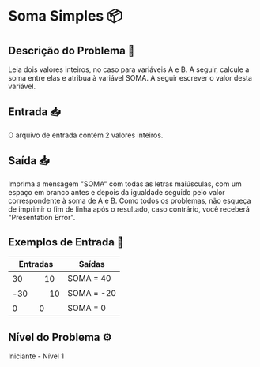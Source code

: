 # Soma Simples 📦

## Descrição do Problema 📝

Leia dois valores inteiros, no caso para variáveis A e B. A seguir, calcule a soma entre elas e atribua à variável SOMA. A seguir escrever o valor desta variável.

## Entrada 📥

O arquivo de entrada contém 2 valores inteiros.

## Saída 📥

Imprima a mensagem "SOMA" com todas as letras maiúsculas, com um espaço em branco antes e depois da igualdade seguido pelo valor correspondente à soma de A e B. Como todos os problemas, não esqueça de imprimir o fim de linha após o resultado, caso contrário, você receberá "Presentation Error".

## Exemplos de Entrada 🚀

| Entradas  | Saídas |
| ------------- | ------------- |
| 30ㅤㅤㅤ10 | SOMA = 40  |
| -30ㅤㅤㅤ10 | SOMA = -20  |
| 0ㅤㅤㅤ0 | SOMA = 0  |

## Nível do Problema ⚙️

Iniciante - Nível 1
